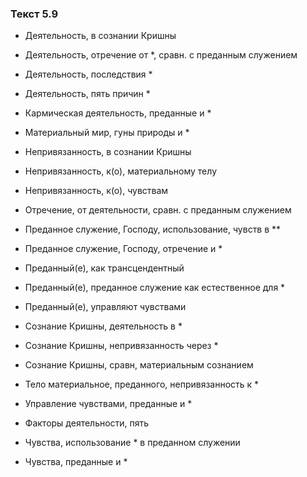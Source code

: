 ### Текст 5.9

- Деятельность, в сознании Кришны

- Деятельность, отречение от *, сравн. с преданным служением

- Деятельность, последствия *

- Деятельность, пять причин *

- Кармическая деятельность, преданные и *

- Материальный мир, гуны природы и *

- Непривязанность, в сознании Кришны

- Непривязанность, к(о), материальному телу

- Непривязанность, к(о), чувствам

- Отречение, от деятельности, сравн. с преданным служением

- Преданное служение, Господу, использование, чувств в **

- Преданное служение, Господу, отречение и *

- Преданный(е), как трансцендентный

- Преданный(е), преданное служение как естественное для *

- Преданный(е), управляют чувствами

- Сознание Кришны, деятельность в *

- Сознание Кришны, непривязанность через *

- Сознание Кришны, сравн, материальным сознанием

- Тело материальное, преданного, непривязанность к *

- Управление чувствами, преданные и *

- Факторы деятельности, пять

- Чувства, использование * в преданном служении

- Чувства, преданные и *
	

